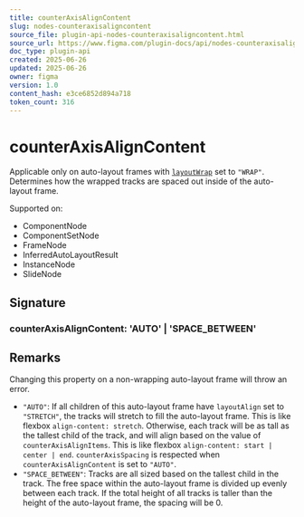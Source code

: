 ```yaml
---
title: counterAxisAlignContent
slug: nodes-counteraxisaligncontent
source_file: plugin-api-nodes-counteraxisaligncontent.html
source_url: https://www.figma.com/plugin-docs/api/nodes-counteraxisaligncontent/
doc_type: plugin-api
created: 2025-06-26
updated: 2025-06-26
owner: figma
version: 1.0
content_hash: e3ce6852d894a718
token_count: 316
---
```

# counterAxisAlignContent

Applicable only on auto-layout frames with [`layoutWrap`](/plugin-docs/api/properties/nodes-layoutwrap/) set to `"WRAP"`. Determines how the wrapped tracks are spaced out inside of the auto-layout frame.

 Supported on:

- ComponentNode
- ComponentSetNode
- FrameNode
- InferredAutoLayoutResult
- InstanceNode
- SlideNode

## Signature

### counterAxisAlignContent: 'AUTO' | 'SPACE_BETWEEN'

## Remarks

Changing this property on a non-wrapping auto-layout frame will throw an error.

- `"AUTO"`: If all children of this auto-layout frame have `layoutAlign` set to `"STRETCH"`, the tracks will stretch to fill the auto-layout frame. This is like flexbox `align-content: stretch`. Otherwise, each track will be as tall as the tallest child of the track, and will align based on the value of `counterAxisAlignItems`. This is like flexbox `align-content: start | center | end`. `counterAxisSpacing` is respected when `counterAxisAlignContent` is set to `"AUTO"`.
- `"SPACE_BETWEEN"`: Tracks are all sized based on the tallest child in the track. The free space within the auto-layout frame is divided up evenly between each track. If the total height of all tracks is taller than the height of the auto-layout frame, the spacing will be 0.